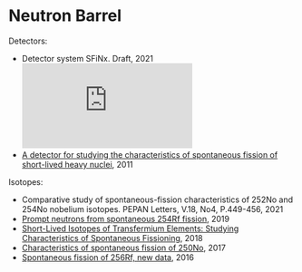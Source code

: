 Neutron Barrel
==============

Detectors:
* Detector system SFiNx. Draft, 2021 ![SFiNx](https://github.com/siberianisaev/NeutronBarrel/blob/master/NeutronsReader/SFiNx.pdf)
* [A detector for studying the characteristics of spontaneous fission of short-lived heavy nuclei](https://doi.org/10.1134/S0020441211040154), 2011

Isotopes:
* Comparative study of spontaneous-fission characteristics of 252No and 254No nobelium isotopes. PEPAN Letters, V.18, No4, P.449-456, 2021
* [Prompt neutrons from spontaneous 254Rf fission](https://doi.org/10.1134/S1547477119060311), 2019
* [Short-Lived Isotopes of Transfermium Elements: Studying Characteristics of Spontaneous Fissioning](https://doi.org/10.3103/S1062873818060308), 2018
* [Characteristics of spontaneous fission of 250No](https://doi.org/10.1134/s1547477117040161), 2017
* [Spontaneous fission of 256Rf, new data](https://doi.org/10.1134/s1547477116040129), 2016
  
